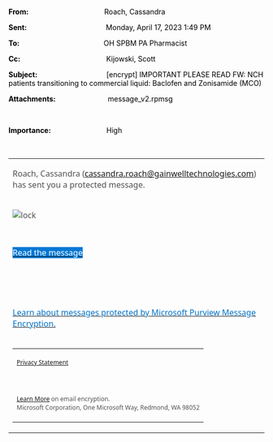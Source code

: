 <div class="WordSection1">

**<span style="color:black">From:<span style="mso-tab-count:1">                                            
</span></span>**<span style="color:black">Roach, Cassandra</span>

**<span style="color:black">Sent:<span style="mso-tab-count:1">                                              
</span></span>**<span style="color:black">Monday, April 17, 2023 1:49
PM</span>

**<span style="color:black">To:<span style="mso-tab-count:1">                                                 
</span></span>**<span style="color:black">OH SPBM PA Pharmacist</span>

**<span style="color:black">Cc:<span style="mso-tab-count:1">                                                  
</span></span>**<span style="color:black">Kijowski, Scott</span>

**<span style="color:black">Subject:<span style="mso-tab-count:1">                                        
</span></span>**<span style="color:black">\[encrypt\] IMPORTANT PLEASE
READ FW: NCH patients transitioning to commercial liquid: Baclofen and
Zonisamide (MCO)</span>

**<span style="color:black">Attachments:<span style="mso-tab-count:1">                              
</span></span>**<span style="color:black">message\_v2.rpmsg</span>

<span style="color:
black"></span>

 

**<span style="color:black">Importance:<span style="mso-tab-count:1">                                
</span></span>**<span style="color:black">High</span>

 

<table>
<colgroup>
<col style="width: 100%" />
</colgroup>
<tbody>
<tr class="odd">
<td><p><span style="font-size:12.0pt;font-family:&quot;Segoe UI&quot;,sans-serif;
  color:#505050">Roach, Cassandra (<a href="mailto:cassandra.roach@gainwelltechnologies.com">cassandra.roach@gainwelltechnologies.com</a>) has sent you a protected message.<br />
<br />
</span></p>
<div>
<p><span style="font-size:12.0pt;font-family:&quot;Segoe UI&quot;,sans-serif;color:#505050"><img src="../images/encrypt IMPORTANT PLEASE READ FW NCH patients transitioning to commercial liquid Baclofen and Zonisamide (MCO)/4b883d903a613d230259dd981065636bcc8db6f7.png" id="_x0000_i1025" alt="lock" /></span></p>
</div>
<p><span style="font-size:12.0pt;font-family:&quot;Segoe UI&quot;,sans-serif;color:#505050"></span></p>
<p> </p>
<div style="cursor:pointer">
<p><span style="font-size:12.0pt;font-family:&quot;Segoe UI&quot;,sans-serif;color:white"><a href="https://outlook.office365.com/owa/?viewmodel=ReadMessageItem&amp;InternetMessageID=%3cCYYPR22MB4261C0E1256C9A7B04A80994859C9%40CYYPR22MB4261.namprd22.prod.outlook.com%3e"><span style="color:white;background:#0078D4;text-decoration:none;text-underline:
  none">Read the message</span></a></span></p>
</div>
<p><span style="font-size:12.0pt;font-family:&quot;Segoe UI&quot;,sans-serif;color:#505050"></span></p>
<p> </p>
<p><span style="font-size:12.0pt;font-family:&quot;Segoe UI&quot;,sans-serif;color:#505050"><br />
<br />
<a href="https://go.microsoft.com/fwlink/?Linkid=844050"><span style="color:#0072C6;text-decoration:none;text-underline:none">Learn about messages protected by Microsoft Purview Message Encryption.</span></a> </span></p></td>
</tr>
<tr class="even">
<td><table>
<colgroup>
<col style="width: 100%" />
</colgroup>
<tbody>
<tr class="odd">
<td><p><span style="font-size:9.0pt;font-family:&quot;Segoe UI&quot;,sans-serif;
    color:#505050"><a href="https://go.microsoft.com/fwlink/p/?linkid=857875">Privacy Statement</a> </span></p></td>
</tr>
<tr class="even">
<td><p><span style="font-size:9.0pt;font-family:&quot;Segoe UI&quot;,sans-serif;
    color:#505050"><br />
<a href="https://go.microsoft.com/fwlink/?Linkid=844050">Learn More</a> on email encryption.<br />
Microsoft Corporation, One Microsoft Way, Redmond, WA 98052 </span></p></td>
</tr>
</tbody>
</table></td>
</tr>
</tbody>
</table>

<span style="font-size:10.0pt;mso-ascii-font-family:Calibri;
mso-ascii-theme-font:minor-latin;mso-hansi-font-family:Calibri;mso-hansi-theme-font:
minor-latin;mso-bidi-font-family:&quot;Times New Roman&quot;;mso-bidi-theme-font:minor-bidi"></span>

 

</div>
